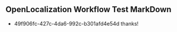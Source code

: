 ## OpenLocalization Workflow Test MarkDown
* 49f906fc-427c-4da6-992c-b301afd4e54d thanks!

<!--HONumber=Jul16_HO5-->


